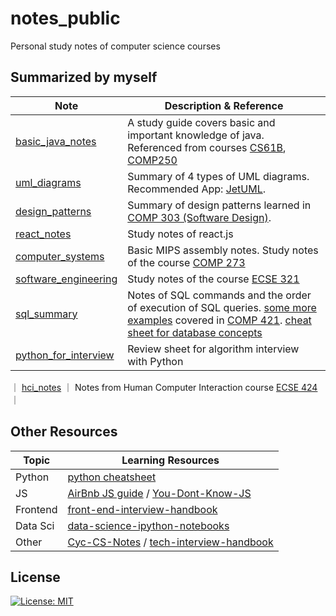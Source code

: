 # notes_public
Personal study notes of computer science courses

## Summarized by myself

| Note                                                         | Description & Reference                                      |
| ------------------------------------------------------------ | ------------------------------------------------------------ |
| [basic_java_notes](https://github.com/yingjie-xu/notes_public/blob/master/notes/basic_java_notes.pdf) | A study guide covers basic and important knowledge of java. Referenced from courses [CS61B](https://sp18.datastructur.es/), [COMP250](https://www.mcgill.ca/study/2018-2019/courses/comp-250) |
| [uml_diagrams](https://github.com/yingjie-xu/notes_public/blob/master/notes/uml_diagrams.pdf) | Summary of 4 types of UML diagrams. Recommended App: [JetUML](https://github.com/prmr/JetUML). |
| [design_patterns](https://github.com/yingjie-xu/notes_public/blob/master/notes/design_patterns/Design.md) | Summary of design patterns learned in [COMP 303 (Software Design)](https://github.com/prmr/COMP303). |
| [react_notes](https://github.com/yingjie-xu/notes_public/blob/master/notes/react_notes.md) | Study notes of react.js                                      |
| [computer_systems](https://github.com/yingjie-xu/notes_public/blob/master/notes/Intro_to_computer_systems.md) | Basic MIPS assembly notes. Study notes of the course [COMP 273](https://www.mcgill.ca/study/2019-2020/courses/comp-273) |
| [software_engineering](https://github.com/yingjie-xu/notes_public/blob/master/notes/Software_Engineering_Concepts.md) | Study notes of the course [ECSE 321](https://www.mcgill.ca/study/2019-2020/courses/ecse-321) |
| [sql_summary](https://github.com/yingjie-xu/notes_public/blob/master/notes/SQL_summary.md) | Notes of SQL commands and the order of execution of SQL queries. [some more examples](https://github.com/yingjie-xu/notes_public/blob/master/notes/database.sql) covered in [COMP 421](https://www.mcgill.ca/study/2019-2020/courses/comp-421). [cheat sheet for database concepts](https://github.com/yingjie-xu/notes_public/blob/master/notes/database.pdf) |
| [python_for_interview](https://colab.research.google.com/drive/1AsP_VQCG35xIwfl74TL-cmmPnuBVLsGq?usp=sharing) | Review sheet for algorithm interview with Python |
｜ [hci_notes](https://bz91lwpbxq.larksuite.com/docs/docusmsKPdAsy5A0RYv3Lgy3vud) ｜ Notes from Human Computer Interaction course [ECSE 424](http://www.cim.mcgill.ca/~jer/courses/hci/) ｜

## Other Resources

| Topic    | Learning Resources                                           |
| -------- | ------------------------------------------------------------ |
| Python   | [python cheatsheet](https://github.com/gto76/python-cheatsheet) |
| JS       | [AirBnb JS guide](https://github.com/airbnb/javascript) / [You-Dont-Know-JS](https://github.com/getify/You-Dont-Know-JS) |
| Frontend | [front-end-interview-handbook](https://github.com/yangshun/front-end-interview-handbook) |
| Data Sci | [data-science-ipython-notebooks](https://github.com/donnemartin/data-science-ipython-notebooks) |
| Other | [Cyc-CS-Notes](https://github.com/CyC2018/CS-Notes) / [tech-interview-handbook](https://github.com/yangshun/tech-interview-handbook) |

## License

[![License: MIT](https://img.shields.io/badge/License-MIT-blue.svg)](https://github.com/yingjie-xu/notes_public/blob/master/LICENSE)



